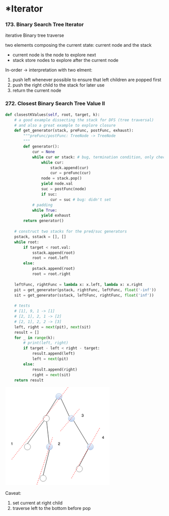 # \*Iterator

### **173. Binary Search Tree Iterator**

iterative Binary tree traverse

two elements composing the current state: current node and the stack

* current node is the node to explore next
* stack store nodes to explore after the current node

In-order -&gt; interpretation with two elment:

1. push left whenever possible to ensure that left children are popped first
2. push the right child to the stack for later use
3. return the current node



### 272. Closest Binary Search Tree Value II

```python
def closestKValues(self, root, target, k):
    # a good example dissecting the stack for DFS (tree traversal)
    # and also a great example to explore closure
    def get_generator(stack, preFunc, postFunc, exhaust):
        """preFunc/postFunc: TreeNode -> TreeNode
        """
        def generator():
            cur = None
            while cur or stack: # bug, termination condition, only checked stack
                while cur:
                    stack.append(cur)
                    cur = preFunc(cur)                        
                node = stack.pop()
                yield node.val
                suc = postFunc(node)
                if suc:
                    cur = suc # bug: didn't set
            # padding
            while True:
                yield exhaust
        return generator()

    # construct two stacks for the pred/suc generators
    pstack, sstack = [], []
    while root:
        if target < root.val:
            sstack.append(root)
            root = root.left
        else:
            pstack.append(root)
            root = root.right

    leftFunc, rightFunc = lambda x: x.left, lambda x: x.right
    pit = get_generator(pstack, rightFunc, leftFunc, float('-inf'))
    sit = get_generator(sstack, leftFunc, rightFunc, float('inf'))

    # tests
    # [1], 9, 1 -> [1]
    # [2, 1], 2, 1 -> [2]
    # [2, 1], 2, 2 -> [3]
    left, right = next(pit), next(sit)
    result = []
    for _ in range(k):
        # print(left, right)
        if target - left < right - target:
            result.append(left)
            left = next(pit)
        else:
            result.append(right)
            right = next(sit)
    return result
```

![in-order traverse \(iterative\)](../../../.gitbook/assets/tree_in-order_iter_traverse.png)

Caveat:

1. set current at right child
2. traverse left to the bottom before pop

